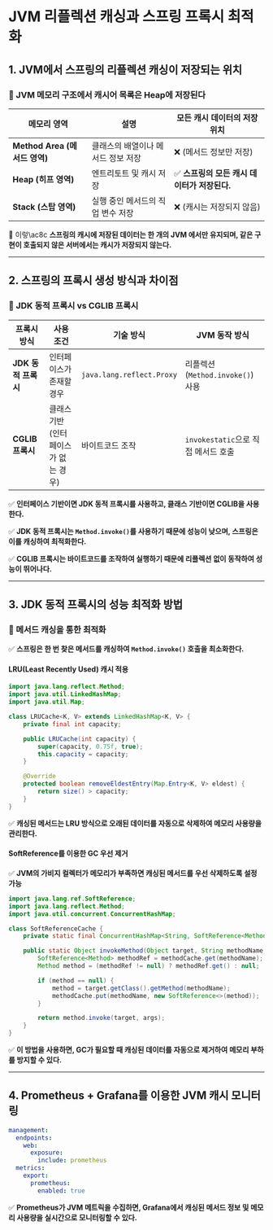 # JVM 리플렉션 캐싱과 스프링 프록시 최적화

## 1. JVM에서 스프링의 리플렉션 캐싱이 저장되는 위치

### 🔹 JVM 메모리 구조에서 캐시어 목록은 Heap에 저장된다
| **메모리 영역** | **설명** | **모든 캐시 데이터의 저장 위치** |
|--------------|------------------|----------------------|
| **Method Area (메서드 영역)** | 클래스의 배열이나 메서드 정보 저장 | ❌ (메서드 정보만 저장) |
| **Heap (히프 영역)** | 엔트리토트 및 캐시 저장 | ✅ **스프링의 모든 캐시 데이터가 저장된다.** |
| **Stack (스탑 영역)** | 실행 중인 메서드의 직업 변수 저장 | ❌ (캐시는 저장되지 않음) |

🔹 이렇\ac8c **스프링의 캐시에 저장된 데이터는 한 개의 JVM 에서만 유지되며, 같은 구현이 호출되지 않은 서버에서는 캐시가 저장되지 않는다.**

---

## 2. 스프링의 프록시 생성 방식과 차이점

### 🔹 JDK 동적 프록시 vs CGLIB 프록시
| **프록시 방식** | **사용 조건** | **기술 방식** | **JVM 동작 방식** |
|--------------|------------|-----------|--------------|
| **JDK 동적 프록시** | 인터페이스가 존재할 경우 | `java.lang.reflect.Proxy` | 리플렉션(`Method.invoke()`) 사용 |
| **CGLIB 프록시** | 클래스 기반(인터페이스가 없는 경우) | 바이트코드 조작 | `invokestatic`으로 직접 메서드 호출 |

✅ **인터페이스 기반이면 JDK 동적 프록시를 사용하고, 클래스 기반이면 CGLIB을 사용한다.**

✅ **JDK 동적 프록시는 `Method.invoke()`를 사용하기 때문에 성능이 낮으며, 스프링은 이를 캐싱하여 최적화한다.**

✅ **CGLIB 프록시는 바이트코드를 조작하여 실행하기 때문에 리플렉션 없이 동작하여 성능이 뛰어나다.**

---

## 3. JDK 동적 프록시의 성능 최적화 방법
### 🔹 메서드 캐싱을 통한 최적화
✅ **스프링은 한 번 찾은 메서드를 캐싱하여 `Method.invoke()` 호출을 최소화한다.**

#### **LRU(Least Recently Used) 캐시 적용**
```java
import java.lang.reflect.Method;
import java.util.LinkedHashMap;
import java.util.Map;

class LRUCache<K, V> extends LinkedHashMap<K, V> {
    private final int capacity;

    public LRUCache(int capacity) {
        super(capacity, 0.75f, true);
        this.capacity = capacity;
    }

    @Override
    protected boolean removeEldestEntry(Map.Entry<K, V> eldest) {
        return size() > capacity;
    }
}
```
✅ **캐싱된 메서드는 LRU 방식으로 오래된 데이터를 자동으로 삭제하여 메모리 사용량을 관리한다.**

#### **SoftReference를 이용한 GC 우선 제거**
✅ **JVM의 가비지 컬렉터가 메모리가 부족하면 캐싱된 메서드를 우선 삭제하도록 설정 가능**
```java
import java.lang.ref.SoftReference;
import java.lang.reflect.Method;
import java.util.concurrent.ConcurrentHashMap;

class SoftReferenceCache {
    private static final ConcurrentHashMap<String, SoftReference<Method>> methodCache = new ConcurrentHashMap<>();

    public static Object invokeMethod(Object target, String methodName, Object... args) throws Exception {
        SoftReference<Method> methodRef = methodCache.get(methodName);
        Method method = (methodRef != null) ? methodRef.get() : null;

        if (method == null) {
            method = target.getClass().getMethod(methodName);
            methodCache.put(methodName, new SoftReference<>(method));
        }

        return method.invoke(target, args);
    }
}
```

✅ **이 방법을 사용하면, GC가 필요할 때 캐싱된 데이터를 자동으로 제거하여 메모리 부하를 방지할 수 있다.**

---

## 4. Prometheus + Grafana를 이용한 JVM 캐시 모니터링
```yaml
management:
  endpoints:
    web:
      exposure:
        include: prometheus
  metrics:
    export:
      prometheus:
        enabled: true
```
✅ **Prometheus가 JVM 메트릭을 수집하면, Grafana에서 캐싱된 메서드 정보 및 메모리 사용량을 실시간으로 모니터링할 수 있다.**

